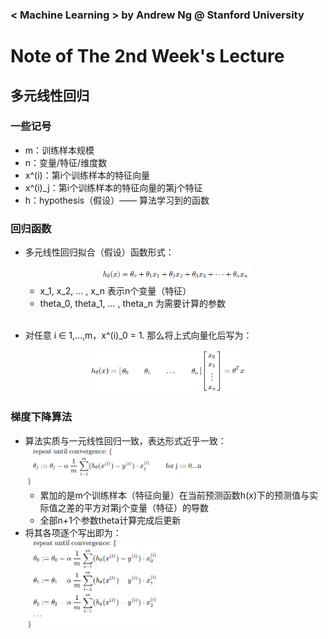 ### < Machine Learning > by Andrew Ng @ Stanford University

# Note of The 2nd Week's Lecture

## 多元线性回归

### 一些记号
+ m：训练样本规模
+ n：变量/特征/维度数
+ x^(i)：第i个训练样本的特征向量
+ x^(i)_j：第i个训练样本的特征向量的第j个特征
+ h：hypothesis（假设）—— 算法学习到的函数

### 回归函数
+ 多元线性回归拟合（假设）函数形式：
	<div align=center><img src="https://raw.githubusercontent.com/Jack-CHEN-sci/Machine-Learning-Andrew/master/notes/img/multiple_features_function.png" width = 50% /></div>

	+ x_1, x_2, ... , x_n 表示n个变量（特征）
	+ theta_0, theta_1, ... , theta_n 为需要计算的参数</br></br>

+ 对任意 i ∈ 1,…,m，x^(i)_0 = 1. 那么将上式向量化后写为：
<div align=center><img src="https://raw.githubusercontent.com/Jack-CHEN-sci/Machine-Learning-Andrew/master/notes/img/multiple_features_function_vector.png" width = 50% /></div>

###  梯度下降算法
+ 算法实质与一元线性回归一致，表达形式近乎一致：</br>
	<img src="https://raw.githubusercontent.com/Jack-CHEN-sci/Machine-Learning-Andrew/master/notes/img/multiple_features_GDAlgo.png" width = 60% />
	+ 累加的是m个训练样本（特征向量）在当前预测函数h(x)下的预测值与实际值之差的平方对第j个变量（特征）的导数
	+ 全部n+1个参数theta计算完成后更新
+ 将其各项逐个写出即为：</br>
	<img src="https://raw.githubusercontent.com/Jack-CHEN-sci/Machine-Learning-Andrew/master/notes/img/multiple_features_GDAlgo(1).png" width = 45% />
